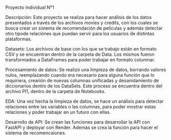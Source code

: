 Proyecto individual N°1

Descripción:
Este proyecto se realiza para hacer análisis de los datos presentados a través de los archivos movies y credits, con los cuales se busca crear un sistema de recomendación de películas y además detectar otro tipode relaciónes que puedan  servir para los usuarios de distintas plataformas.

Datasets:
Los archivos de base con los que se trabajo están en formato CSV y se encuentran dentro de la carpeta de Data. Los mismos fueron transformados a DataFrames para poder trabajar en formato columnar.

Procesamiento de datos:
Se realizó una limpieza de datos, borrando valores nulos, reemplazando cuando era necesario para alguna función que lo requiriera, crearión de nuevas columnas unificadas y desanidamiento de diccionarios dentro de los DataSets.
Este proceso se encuentra dentro del archivo PI1, dentro de la carpeta de Notebooks.

EDA:
Una vez hecha la limpieza de datos, se hace un análisis para detectar relaciones entre las variables o las columnas, para poder mostrar estas relaciones y poder trabajar en un futuro con ellas.

Desarrollo de API:
Se crean las funciones para desarrollar la API con FastAPI y deployar con Render.
Además se crea la función para hacer el sistema de recomencaiones.

